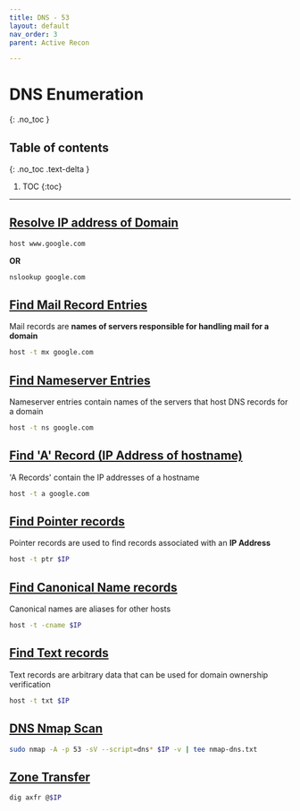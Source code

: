 ```yaml
---
title: DNS - 53
layout: default
nav_order: 3
parent: Active Recon

---
```


# DNS Enumeration
{: .no_toc }

## Table of contents
{: .no_toc .text-delta }
1. TOC
{:toc}

---


## **<ins>Resolve IP address of Domain</ins>**
```bash
host www.google.com
```
**OR**

```bash
nslookup google.com
```

## **<ins>Find Mail Record Entries</ins>**
Mail records are **names of servers responsible for handling mail for a domain**
```bash
host -t mx google.com
```
## **<ins>Find Nameserver Entries</ins>**
Nameserver entries contain names of the servers that host DNS records for a domain
```bash
host -t ns google.com
```

## **<ins>Find 'A' Record (IP Address of hostname)</ins>**
'A Records' contain the IP addresses of a hostname
```bash
host -t a google.com
```

## **<ins>Find Pointer records</ins>**
Pointer records are used to find records associated with an **IP Address**
```bash
host -t ptr $IP
```
## **<ins>Find Canonical Name records</ins>**
Canonical names are aliases for other hosts
```bash
host -t -cname $IP
```

## **<ins>Find Text records</ins>**
Text records are arbitrary data that can be used for domain ownership verification
```bash
host -t txt $IP
```

## **<ins>DNS Nmap Scan</ins>**
```bash
sudo nmap -A -p 53 -sV --script=dns* $IP -v | tee nmap-dns.txt
```

## **<ins>Zone Transfer</ins>**
```bash
dig axfr @$IP  
```